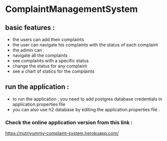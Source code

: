 # ComplaintManagementSystem

## basic features : 
* the users can add their complaints 
* the user can navigate his complaints with the status of each complaint 
* the admin can : 
* navigate all the complaints 
* see complaints with a specific status
* change the status for any complaint 
* see a chart of statics for the complaints


## run the application : 
* to run the application , you need to add postgres database credentials in application.properties file 
* you can also use h2 database by editing the application.properties file .

### Check the online application version from this link : 
https://nutriyummy-complaint-system.herokuapp.com/
